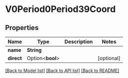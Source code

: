 # V0Period0Period39Coord

## Properties

Name | Type | Description | Notes
------------ | ------------- | ------------- | -------------
**name** | **String** |  | 
**direct** | Option<**bool**> |  | [optional]

[[Back to Model list]](../README.md#documentation-for-models) [[Back to API list]](../README.md#documentation-for-api-endpoints) [[Back to README]](../README.md)


